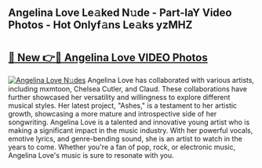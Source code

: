 ## Angelina Love Le𝚊ked N𝚞de - Part-laY Video Photos - Hot Onlyf𝚊ns Le𝚊ks yzMHZ

# <h2><a href="http://ab18462.deff.icu/?id=Angelina+Love">🔗 New 👉🔴 Angelina Love VIDEO Photos</a></h2>

[![Angelina Love N𝚞des](https://i.imgur.com/rIISA9y.gif)](http://ab18462.deff.icu/?id=Angelina+Love)
Angelina Love has collaborated with various artists, including mxmtoon, Chelsea Cutler, and Claud. These collaborations have further showcased her versatility and willingness to explore different musical styles. Her latest project, "Ashes," is a testament to her artistic growth, showcasing a more mature and introspective side of her songwriting. Angelina Love is a talented and innovative young artist who is making a significant impact in the music industry. With her powerful vocals, emotive lyrics, and genre-bending sound, she is an artist to watch in the years to come. Whether you're a fan of pop, rock, or electronic music, Angelina Love's music is sure to resonate with you.
